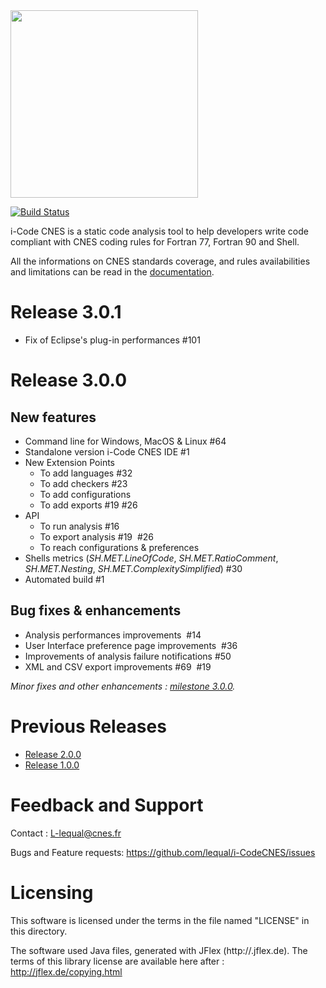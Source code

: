 <img src="https://github.com/lequal/i-CodeCNES/blob/master/img/logo-i-code-cnes.png" width="300"/>

[![Build Status](https://travis-ci.org/lequal/i-CodeCNES.svg?branch=master)](https://travis-ci.org/lequal/i-CodeCNES)

i-Code CNES is a static code analysis tool to help developers write code compliant with CNES coding rules for Fortran 77, Fortran 90 and Shell.

All the informations on CNES standards coverage, and rules availabilities and limitations can be read in the [documentation](https://github.com/lequal/i-CodeCNES/tree/master/documentation). 

Release 3.0.1
=============
* Fix of Eclipse's plug-in performances #101

Release 3.0.0
=============

## New features
* Command line for Windows, MacOS & Linux #64 
* Standalone version i-Code CNES IDE #1 
* New Extension Points  
  * To add languages #32   
  * To add checkers #23   
  * To add configurations   
  * To add exports #19 #26 
* API  
  * To run analysis #16   
  * To export analysis #19  #26   
  * To reach configurations & preferences 
* Shells metrics (*SH.MET.LineOfCode*, *SH.MET.RatioComment*, *SH.MET.Nesting*, *SH.MET.ComplexitySimplified*) #30 
* Automated build #1

## Bug fixes & enhancements
* Analysis performances improvements  #14 
* User Interface preference page improvements  #36 
* Improvements of analysis failure notifications #50 
* XML and CSV export improvements #69  #19 

*Minor fixes and other enhancements : [milestone 3.0.0](https://github.com/lequal/i-CodeCNES/milestone/1).*

Previous Releases
=================
* [Release 2.0.0](https://github.com/lequal/i-CodeCNES/releases/tag/v2.0.0)
* [Release 1.0.0](https://github.com/lequal/i-CodeCNES/releases/tag/v1.0.0)


Feedback and Support
====================
Contact : L-lequal@cnes.fr

Bugs and Feature requests: https://github.com/lequal/i-CodeCNES/issues 

Licensing
=========
This software is licensed under the terms in the file named "LICENSE" in this directory.

The software used Java files, generated with JFlex (http://.jflex.de). The terms of this library license are available here after : http://jflex.de/copying.html
